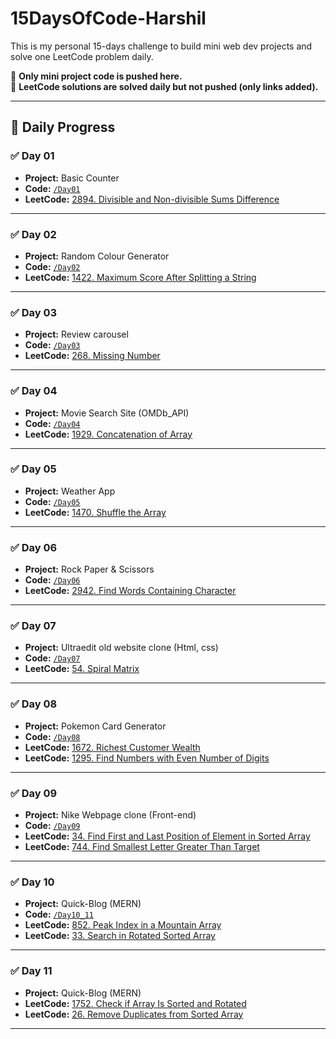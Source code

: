 # 15DaysOfCode-Harshil

This is my personal 15-days challenge to build mini web dev projects and solve one LeetCode problem daily.

📌 **Only mini project code is pushed here.**  
🧠 **LeetCode solutions are solved daily but not pushed (only links added).**

---

## 📅 Daily Progress

### ✅ Day 01  
-  **Project:** Basic Counter
-  **Code:** [`/Day01`](./Day01) 
-  **LeetCode:** [2894. Divisible and Non-divisible Sums Difference]( https://leetcode.com/problems/divisible-and-non-divisible-sums-difference/description/)

---

### ✅ Day 02  
-  **Project:** Random Colour Generator 
-  **Code:** [`/Day02`](./Day02) 
-  **LeetCode:** [1422. Maximum Score After Splitting a String]( https://leetcode.com/problems/maximum-score-after-splitting-a-string/description/)

---

### ✅ Day 03  
-  **Project:** Review carousel 
-  **Code:** [`/Day03`](./Day03) 
-  **LeetCode:** [268. Missing Number]( https://leetcode.com/problems/missing-number/description/)

---

### ✅ Day 04  
-  **Project:** Movie Search Site (OMDb_API) 
-  **Code:** [`/Day04`](./Day04) 
-  **LeetCode:** [1929. Concatenation of Array]( https://leetcode.com/problems/concatenation-of-array/description/)

---

### ✅ Day 05  
-  **Project:** Weather App 
-  **Code:** [`/Day05`](./Day05) 
-  **LeetCode:** [1470. Shuffle the Array]( https://leetcode.com/problems/shuffle-the-array/description/)

---

### ✅ Day 06  
-  **Project:** Rock Paper & Scissors 
-  **Code:** [`/Day06`](./Day06) 
-  **LeetCode:** [2942. Find Words Containing Character](https://leetcode.com/problems/find-words-containing-character/description/)

---

### ✅ Day 07  
-  **Project:** Ultraedit old website clone (Html, css) 
-  **Code:** [`/Day07`](./Day07) 
-  **LeetCode:** [54. Spiral Matrix](https://leetcode.com/problems/spiral-matrix/description/)

---

### ✅ Day 08  
-  **Project:** Pokemon Card Generator 
-  **Code:** [`/Day08`](./Day08) 
-  **LeetCode:** [1672. Richest Customer Wealth](https://leetcode.com/problems/richest-customer-wealth/description/)
-  **LeetCode:** [1295. Find Numbers with Even Number of Digits](https://leetcode.com/problems/find-numbers-with-even-number-of-digits/description/)

---

### ✅ Day 09  
-  **Project:** Nike Webpage clone (Front-end) 
-  **Code:** [`/Day09`](./Day09) 
-  **LeetCode:** [34. Find First and Last Position of Element in Sorted Array](https://leetcode.com/problems/find-first-and-last-position-of-element-in-sorted-array/description/)
-  **LeetCode:** [744. Find Smallest Letter Greater Than Target](https://leetcode.com/problems/find-smallest-letter-greater-than-target/description/)

---

### ✅ Day 10  
-  **Project:** Quick-Blog (MERN) 
-  **Code:** [`/Day10_11`](./Day10_11) 
-  **LeetCode:** [852. Peak Index in a Mountain Array](https://leetcode.com/problems/peak-index-in-a-mountain-array/description/)
-  **LeetCode:** [33. Search in Rotated Sorted Array](https://leetcode.com/problems/search-in-rotated-sorted-array/description/)

---

### ✅ Day 11  
-  **Project:** Quick-Blog (MERN) 
-  **LeetCode:** [1752. Check if Array Is Sorted and Rotated](https://leetcode.com/problems/check-if-array-is-sorted-and-rotated/description/)
-  **LeetCode:** [26. Remove Duplicates from Sorted Array](https://leetcode.com/problems/remove-duplicates-from-sorted-array/description/)

---
